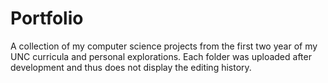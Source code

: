 # Portfolio
A collection of my computer science projects from the first two year of my UNC curricula and personal explorations.
Each folder was uploaded after development and thus does not display the editing history.
